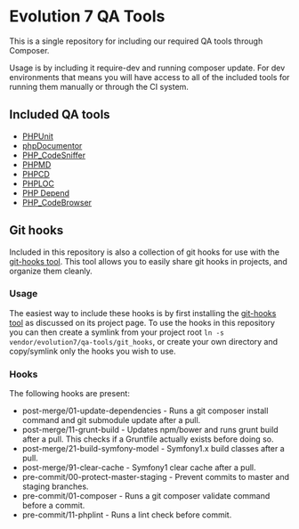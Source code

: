 # Evolution 7 QA Tools

This is a single repository for including our required QA tools through Composer.

Usage is by including it require-dev and running composer update. For dev environments that means you will have access to all of the included tools for running them manually or through the CI system.

## Included QA tools

* [PHPUnit](http://phpunit.de/)
* [phpDocumentor](http://www.phpdoc.org/)
* [PHP_CodeSniffer](https://github.com/squizlabs/PHP_CodeSniffer)
* [PHPMD](http://phpmd.org/)
* [PHPCD](https://github.com/sebastianbergmann/phpcpd)
* [PHPLOC](https://github.com/sebastianbergmann/phploc)
* [PHP Depend](http://pdepend.org/)
* [PHP_CodeBrowser](https://github.com/Mayflower/PHP_CodeBrowser)

## Git hooks

Included in this repository is also a collection of git hooks for use with the [git-hooks tool](https://github.com/icefox/git-hooks). This tool allows you to easily share git hooks in projects, and organize them cleanly.

### Usage

The easiest way to include these hooks is by first installing the [git-hooks tool](https://github.com/icefox/git-hooks) as discussed on its project page. To use the hooks in this repository you can then create a symlink from your project root `ln -s vendor/evolution7/qa-tools/git_hooks`, or create your own directory and copy/symlink only the hooks you wish to use.

### Hooks
The following hooks are present:

* post-merge/01-update-dependencies     - Runs a git composer install command and git submodule update after a pull.
* post-merge/11-grunt-build     - Updates npm/bower and runs grunt build after a pull. This checks if a Gruntfile actually exists before doing so.
* post-merge/21-build-symfony-model     - Symfony1.x build classes after a pull.
* post-merge/91-clear-cache     - Symfony1 clear cache after a pull.
* pre-commit/00-protect-master-staging  - Prevent commits to master and staging branches.
* pre-commit/01-composer    - Runs a git composer validate command before a commit.
* pre-commit/11-phplint    - Runs a lint check before commit.